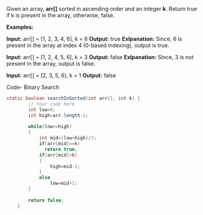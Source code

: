 Given an array, **arr[]** sorted in ascending order and an integer **k**. Return true if k is present in the array, otherwise, false.

**Examples:**

**Input:** arr[] = [1, 2, 3, 4, 6], k = 6
**Output:** true
**Exlpanation:** Since, 6 is present in the array at index 4 (0-based indexing), output is true.

**Input:** arr[] = [1, 2, 4, 5, 6], k = 3
**Output:** false
**Exlpanation:** Since, 3 is not present in the array, output is false.

**Input:** arr[] = [2, 3, 5, 6], k = 1
**Output:** false

Code- Binary Search
```java
static boolean searchInSorted(int arr[], int k) {
        // Your code here
        int low=0;
        int high=arr.length-1;
        
        while(low<=high)
        {
            int mid=(low+high)/2;
            if(arr[mid]==k)
              return true;
            if(arr[mid]>k)
            {
                high=mid-1;
            }
            else
                low=mid+1;
        }
        
        return false;
    }
```

